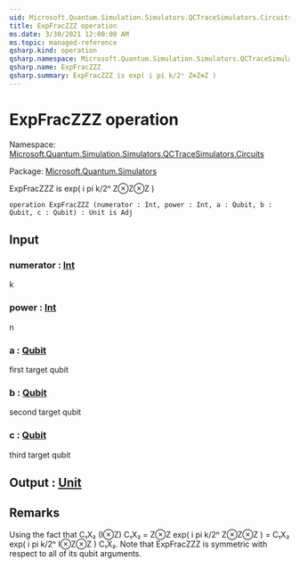 ```yaml
---
uid: Microsoft.Quantum.Simulation.Simulators.QCTraceSimulators.Circuits.ExpFracZZZ
title: ExpFracZZZ operation
ms.date: 3/30/2021 12:00:00 AM
ms.topic: managed-reference
qsharp.kind: operation
qsharp.namespace: Microsoft.Quantum.Simulation.Simulators.QCTraceSimulators.Circuits
qsharp.name: ExpFracZZZ
qsharp.summary: ExpFracZZZ is exp( i pi k/2ⁿ Z⊗Z⊗Z )
---
```


# ExpFracZZZ operation

Namespace: [Microsoft.Quantum.Simulation.Simulators.QCTraceSimulators.Circuits](xref:Microsoft.Quantum.Simulation.Simulators.QCTraceSimulators.Circuits)

Package: [Microsoft.Quantum.Simulators](https://nuget.org/packages/Microsoft.Quantum.Simulators)


ExpFracZZZ is exp( i pi k/2ⁿ Z⊗Z⊗Z )

```qsharp
operation ExpFracZZZ (numerator : Int, power : Int, a : Qubit, b : Qubit, c : Qubit) : Unit is Adj
```


## Input

### numerator : [Int](xref:microsoft.quantum.lang-ref.int)

k


### power : [Int](xref:microsoft.quantum.lang-ref.int)

n


### a : [Qubit](xref:microsoft.quantum.lang-ref.qubit)

first target qubit


### b : [Qubit](xref:microsoft.quantum.lang-ref.qubit)

second target qubit


### c : [Qubit](xref:microsoft.quantum.lang-ref.qubit)

third target qubit



## Output : [Unit](xref:microsoft.quantum.lang-ref.unit)



## Remarks

Using the fact that C₁X₂ (I⊗Z) C₁X₂ = Z⊗Zexp( i pi k/2ⁿ Z⊗Z⊗Z ) = C₁X₂ exp( i pi k/2ⁿ I⊗Z⊗Z ) C₁X₂.Note that ExpFracZZZ is symmetric with respect to all of its qubit arguments.